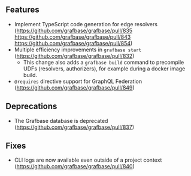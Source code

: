 ## Features

- Implement TypeScript code generation for edge resolvers (https://github.com/grafbase/grafbase/pull/835 https://github.com/grafbase/grafbase/pull/843 https://github.com/grafbase/grafbase/pull/854)
- Multiple efficiency improvements in `grafbase start` (https://github.com/grafbase/grafbase/pull/832)
  - This change also adds a `grafbase build` command to precompile UDFs (resolvers, authorizers), for example during a docker image build.
- `@requires` directive support for GraphQL Federation (https://github.com/grafbase/grafbase/pull/849)

## Deprecations

- The Grafbase database is deprecated (https://github.com/grafbase/grafbase/pull/837)

## Fixes

- CLI logs are now available even outside of a project context (https://github.com/grafbase/grafbase/pull/840)
